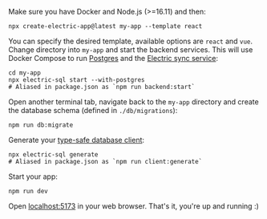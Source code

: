 Make sure you have Docker and Node.js (>=16.11) and then:

```shell
npx create-electric-app@latest my-app --template react
```

You can specify the desired template, available options are `react` and `vue`. Change directory into `my-app` and start the backend services. This will use Docker Compose to run [Postgres](../usage/installation/postgres.md) and the [Electric sync service](../usage/installation/service.md):

```shell
cd my-app
npx electric-sql start --with-postgres
# Aliased in package.json as `npm run backend:start`
```

Open another terminal tab, navigate back to the `my-app` directory and create the database schema (defined in `./db/migrations`):

```shell
npm run db:migrate
```

Generate your [type-safe database client](../usage/data-access/client.md):

```shell
npx electric-sql generate
# Aliased in package.json as `npm run client:generate`
```

Start your app:

```shell
npm run dev
```

<!-- see https://vitejs.dev/config/server-options#server-port for default Vite port -->
Open [localhost:5173](http://localhost:5173) in your web browser. That's it, you're up and running&nbsp;:)

